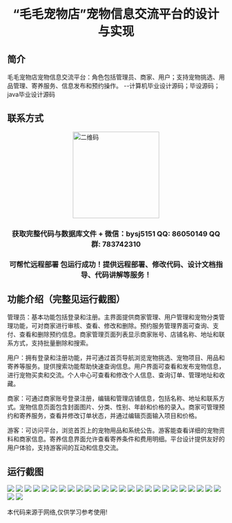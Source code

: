 <p><h1 align="center">“毛毛宠物店”宠物信息交流平台的设计与实现</h1></p>

## 简介
毛毛宠物店宠物信息交流平台：角色包括管理员、商家、用户；支持宠物挑选、用品管理、寄养服务、信息发布和预约操作。    --计算机毕业设计源码；毕设源码；java毕业设计源码


## 联系方式
<img src="https://bs-1329754181.cos.ap-shanghai.myqcloud.com/wx.jpg" alt="二维码" style="display: block; margin: 0 auto;" width="200px">
<p><h3 align="center">获取完整代码与数据库文件 + 微信：bysj5151 QQ: 86050149 QQ群: 783742310</h3></p>
<p><h3 align="center">可帮忙远程部署 包运行成功！提供远程部署、修改代码、设计文档指导、代码讲解等服务！</h3></p>

## 功能介绍（完整见运行截图）
管理员：基本功能包括登录和注册。主界面提供商家管理、用户管理和宠物分类管理功能，可对商家进行审核、查看、修改和删除。预约服务管理界面可查询、支付、查看和删除预约信息。商家管理页面列表显示商家账号、店铺名称、地址和联系方式，支持批量删除和搜索。

用户：拥有登录和注册功能，并可通过首页导航浏览宠物挑选、宠物项目、用品和寄养等服务。提供搜索功能帮助快速查询信息。用户界面可查看和发布宠物信息，进行宠物买卖和交流。个人中心可查看和修改个人信息、查询订单、管理地址和收藏。

商家：可通过商家账号登录注册，编辑和管理店铺信息，包括名称、地址和联系方式。宠物信息页面包含封面图片、分类、性别、年龄和价格的录入。商家可管理预约和寄养服务，查看并修改订单状态，并通过编辑页面输入项目和价格。

游客：可访问平台，浏览首页上的宠物用品和系统公告。游客能查看详细的宠物资料和商家信息。寄养信息界面允许查看寄养条件和费用明细。平台设计提供友好的用户体验，支持游客间的互动和信息交流。


## 运行截图
![](https://bs-1329754181.cos.ap-shanghai.myqcloud.com/ssm/MaoMaoPetShopPetInfoExchangePlatform/img/001.jpg)
![](https://bs-1329754181.cos.ap-shanghai.myqcloud.com/ssm/MaoMaoPetShopPetInfoExchangePlatform/img/002.jpg)
![](https://bs-1329754181.cos.ap-shanghai.myqcloud.com/ssm/MaoMaoPetShopPetInfoExchangePlatform/img/003.jpg)
![](https://bs-1329754181.cos.ap-shanghai.myqcloud.com/ssm/MaoMaoPetShopPetInfoExchangePlatform/img/004.jpg)
![](https://bs-1329754181.cos.ap-shanghai.myqcloud.com/ssm/MaoMaoPetShopPetInfoExchangePlatform/img/005.jpg)
![](https://bs-1329754181.cos.ap-shanghai.myqcloud.com/ssm/MaoMaoPetShopPetInfoExchangePlatform/img/006.jpg)
![](https://bs-1329754181.cos.ap-shanghai.myqcloud.com/ssm/MaoMaoPetShopPetInfoExchangePlatform/img/007.jpg)
![](https://bs-1329754181.cos.ap-shanghai.myqcloud.com/ssm/MaoMaoPetShopPetInfoExchangePlatform/img/008.jpg)
![](https://bs-1329754181.cos.ap-shanghai.myqcloud.com/ssm/MaoMaoPetShopPetInfoExchangePlatform/img/009.jpg)
![](https://bs-1329754181.cos.ap-shanghai.myqcloud.com/ssm/MaoMaoPetShopPetInfoExchangePlatform/img/010.jpg)
![](https://bs-1329754181.cos.ap-shanghai.myqcloud.com/ssm/MaoMaoPetShopPetInfoExchangePlatform/img/011.jpg)
![](https://bs-1329754181.cos.ap-shanghai.myqcloud.com/ssm/MaoMaoPetShopPetInfoExchangePlatform/img/012.jpg)
![](https://bs-1329754181.cos.ap-shanghai.myqcloud.com/ssm/MaoMaoPetShopPetInfoExchangePlatform/img/013.jpg)
![](https://bs-1329754181.cos.ap-shanghai.myqcloud.com/ssm/MaoMaoPetShopPetInfoExchangePlatform/img/014.jpg)
![](https://bs-1329754181.cos.ap-shanghai.myqcloud.com/ssm/MaoMaoPetShopPetInfoExchangePlatform/img/015.jpg)
![](https://bs-1329754181.cos.ap-shanghai.myqcloud.com/ssm/MaoMaoPetShopPetInfoExchangePlatform/img/016.jpg)
![](https://bs-1329754181.cos.ap-shanghai.myqcloud.com/ssm/MaoMaoPetShopPetInfoExchangePlatform/img/017.jpg)
![](https://bs-1329754181.cos.ap-shanghai.myqcloud.com/ssm/MaoMaoPetShopPetInfoExchangePlatform/img/018.jpg)
![](https://bs-1329754181.cos.ap-shanghai.myqcloud.com/ssm/MaoMaoPetShopPetInfoExchangePlatform/img/019.jpg)
![](https://bs-1329754181.cos.ap-shanghai.myqcloud.com/ssm/MaoMaoPetShopPetInfoExchangePlatform/img/020.jpg)
![](https://bs-1329754181.cos.ap-shanghai.myqcloud.com/ssm/MaoMaoPetShopPetInfoExchangePlatform/img/021.jpg)
![](https://bs-1329754181.cos.ap-shanghai.myqcloud.com/ssm/MaoMaoPetShopPetInfoExchangePlatform/img/022.jpg)
![](https://bs-1329754181.cos.ap-shanghai.myqcloud.com/ssm/MaoMaoPetShopPetInfoExchangePlatform/img/023.jpg)
![](https://bs-1329754181.cos.ap-shanghai.myqcloud.com/ssm/MaoMaoPetShopPetInfoExchangePlatform/img/024.jpg)
![](https://bs-1329754181.cos.ap-shanghai.myqcloud.com/ssm/MaoMaoPetShopPetInfoExchangePlatform/img/025.jpg)
![](https://bs-1329754181.cos.ap-shanghai.myqcloud.com/ssm/MaoMaoPetShopPetInfoExchangePlatform/img/026.jpg)
![](https://bs-1329754181.cos.ap-shanghai.myqcloud.com/ssm/MaoMaoPetShopPetInfoExchangePlatform/img/027.jpg)

<p>本代码来源于网络,仅供学习参考使用!</p>

